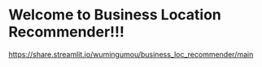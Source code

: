 # Welcome to Business Location Recommender!!!
https://share.streamlit.io/wumingumou/business_loc_recommender/main